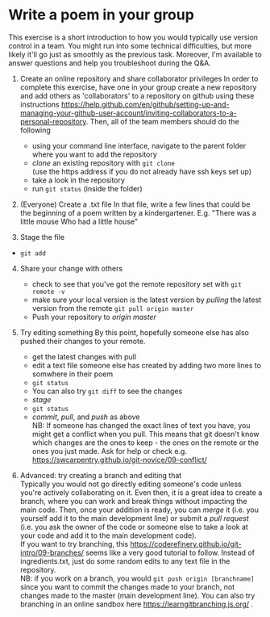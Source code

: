 # Write a poem in your group

This exercise is a short introduction to how you would typically use version control in a team. You might run into some technical difficulties, but more likely it'll go just as smoothly as the previous task. Moreover, I'm available to answer questions and help you troubleshoot during the Q&A. 

1. Create an online repository and share collaborator privileges
 In order to complete this exercise, have one in your group create a new repository and add others as 'collaborators' to a repository on github using these instructions https://help.github.com/en/github/setting-up-and-managing-your-github-user-account/inviting-collaborators-to-a-personal-repository.
 Then, all of the team members should do the following
   * using your command line interface, navigate to the parent folder where you want to add the repository
   * _clone_ an existing repository with `git clone`  
(use the https address if you do not already have ssh keys set up)
   * take a look in the repository
   * run `git status` (inside the folder)

2. (Everyone) Create a .txt file 
  In that file, write a few lines that could be the beginning of a poem written by a kindergartener. E.g.
  "There was a little mouse
  Who had a little house"

3. Stage the file
  * `git add`

4. Share your change with others
   * check to see that you've got the remote repository set with `git remote -v`
   * make sure your local version is the latest version by _pulling_ the latest version from the remote `git pull origin master`  
   * Push your repository to _origin master_

5. Try editing something 
By this point, hopefully someone else has also pushed their changes to your remote. 
   * get the latest changes with pull
   * edit a text file someone else has created by adding two more lines to somwhere in their poem
   * `git status`
   * You can also try `git diff` to see the changes
   * _stage_
   * `git status`
   * _commit_, _pull_, and _push_ as above  
   NB: If someone has changed the exact lines of text you have, you might get a conflict when you pull. This means that git doesn't know which changes are the ones to keep - the ones on the remote or the ones you just made. Ask for help or check e.g. https://swcarpentry.github.io/git-novice/09-conflict/

5. Advanced: try creating a branch and editing that  
Typically you would not go directly editing someone's code unless you're actively collaborating on it. Even then, it is a great idea to create a branch, where you can work and break things without impacting the main code. Then, once your addition is ready, you can _merge_ it (i.e. you yourself add it to the main development line) or submit a _pull request_ (i.e. you ask the owner of the code or someone else to take a look at your code and add it to the main development code).  
If you want to try branching, this https://coderefinery.github.io/git-intro/09-branches/ seems like a very good tutorial to follow. Instead of ingredients.txt, just do some random edits to any text file in the repository.  
NB: if you work on a branch, you would `git push origin [branchname]` since you want to commit the changes made to your branch, not changes made to the master (main development line). You can also try branching in an online sandbox here https://learngitbranching.js.org/ .



